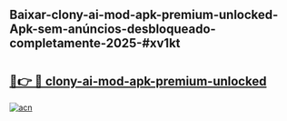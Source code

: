## Baixar-clony-ai-mod-apk-premium-unlocked-Apk-sem-anúncios-desbloqueado-completamente-2025-#xv1kt

# <h2><a href="https://ainizakaria.my?title=clony-ai-mod-apk-premium-unlocked&ref=22M">🔗👉 🔴 clony-ai-mod-apk-premium-unlocked</a></h2>

[![acn](https://github.com/user-attachments/assets/0f9c940e-d8b0-45ae-aac7-cd30a18b3e1c)](https://ainizakaria.my?title=clony-ai-mod-apk-premium-unlocked&ref=22M)

